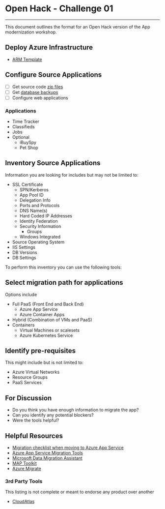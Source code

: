 # Open Hack - Challenge 01

---

This document outlines the format for an Open Hack version of the App modernization workshop.

## Deploy Azure Infrastructure

* [ARM Template](../../Shared/ARM-NewIaaS)

## Configure Source Applications

* [ ] Get source code [zip files](../../Shared/SourceApps/Apps)
* [ ] Get [database backups](../../Shared/SourceApps/Databases)
* [ ] Configure web applications

### Applications

* Time Tracker
* Classifieds
* Jobs
* Optional
  * iBuySpy
  * Pet Shop

## Inventory Source Applications

Information you are looking for includes but may not be limited to:

* SSL Certificate
  * SPN/Kerberos
  * App Pool ID
  * Delegation Info
  * Ports and Protocols
  * DNS Name(s)
  * Hard Coded IP Addresses
  * Identity Federation
  * Security Information
    * Groups
  * Windows Integrated
* Source Operating System
* IIS Settings
* DB Versions
* DB Settings

To perform this inventory you can use the following tools:

## Select migration path for applications

Options include

* Full PaaS (Front End and Back End)
  * Azure App Service
  * Azure Container Apps
* Hybrid (Combination of VMs and PaaS)
* Containers
  * Virtual Machines or scalesets
  * Azure Kubernetes Service

## Identify pre-requisites

This might include but is not limited to:

* Azure Virtual Networks
* Resource Groups
* PaaS Services

## For Discussion

* Do you think you have enough information to migrate the app?
* Can you identify any potential blockers?
* Were the tools helpful?

## Helpful Resources

* [Migration checklist when moving to Azure App Service](https://techcommunity.microsoft.com/t5/apps-on-azure-blog/checklist-for-migrating-web-apps-to-app-service/ba-p/3810991)
* [Azure App Service Migration Tools](https://azure.microsoft.com/products/app-service/migration-tools/)
* [Microsoft Data Migration Assistant](https://learn.microsoft.com/sql/dma/dma-overview?view=sql-server-ver16)
* [MAP Toolkit](https://learn.microsoft.com/training/modules/sql-server-discovery-using-map/)
* [Azure Migrate](https://azure.microsoft.com/en-us/services/azure-migrate/)

### 3rd Party Tools

This listing is not complete or meant to endorse any product over another

* [CloudAtlas](https://www.cloudatlasinc.com/)